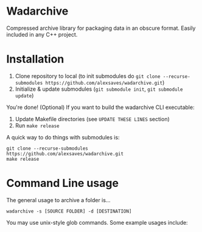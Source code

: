 # Wadarchive
Compressed archive library for packaging data in an obscure format. Easily included in any C++ project.

# Installation

 1. Clone repository to local (to init submodules do `git clone --recurse-submodules https://github.com/alexsaves/wadarchive.git`)
 1. Initialize & update submodules (`git submodule init`, `git submodule update`)

You're done! (Optional) If you want to build the wadarchive CLI executable:

 1. Update Makefile directories (see `UPDATE THESE LINES` section)
 1. Run `make release`

A quick way to do things with submodules is:
 ```
 git clone --recurse-submodules https://github.com/alexsaves/wadarchive.git
 make release
 ```
# Command Line usage

The general usage to archive a folder is...

```
wadarchive -s [SOURCE FOLDER] -d [DESTINATION]
```

You may use unix-style glob commands. Some example usages include: